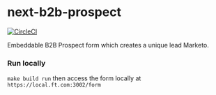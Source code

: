 # next-b2b-prospect

[![CircleCI](https://circleci.com/gh/Financial-Times/next-b2b-prospect-signup/tree/master.svg?style=svg)](https://circleci.com/gh/Financial-Times/next-b2b-prospect-signup/tree/master)

Embeddable B2B Prospect form which creates a unique lead Marketo.

### Run locally
`make build run` then access the form locally at `https://local.ft.com:3002/form`
